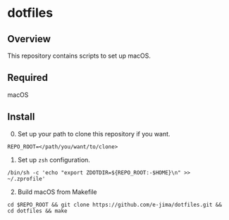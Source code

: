 # dotfiles

## Overview
This repository contains scripts to set up macOS.

## Required
macOS

## Install
0. Set up your path to clone this repository if you want.
```shell
REPO_ROOT=</path/you/want/to/clone>
```

1. Set up `zsh` configuration.
```shell
/bin/sh -c 'echo "export ZDOTDIR=${REPO_ROOT:-$HOME}\n" >> ~/.zprofile' 
```

2. Build macOS from Makefile 
```shell
cd $REPO_ROOT && git clone https://github.com/e-jima/dotfiles.git && cd dotfiles && make
```